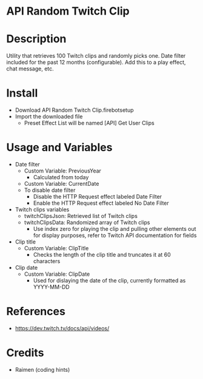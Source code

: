 # API Random Twitch Clip
 
# Description
Utility that retrieves 100 Twitch clips and randomly picks one. Date filter included for the past 12 months (configurable). Add this to a play effect, chat message, etc.

# Install
+ Download API Random Twitch Clip.firebotsetup
+ Import the downloaded file
  + Preset Effect List will be named [API] Get User Clips

# Usage and Variables
+ Date filter
  + Custom Variable: PreviousYear
    + Calculated from today
  + Custom Variable: CurrentDate
  + To disable date filter
    + Disable the HTTP Request effect labeled Date Filter
    + Enable the HTTP Request effect labeled No Date Filter
+ Twitch clips variables
  + twitchClipsJson: Retrieved list of Twitch clips
  + twitchClipsData: Randomized array of Twitch clips
    + Use index zero for playing the clip and pulling other elements out for display purposes, refer to Twitch API documentation for fields
+ Clip title
  + Custom Variable: ClipTitle
    + Checks the length of the clip title and truncates it at 60 characters
+ Clip date
  + Custom Variable: ClipDate
    + Used for dislaying the date of the clip, currently formatted as YYYY-MM-DD

# References
+ https://dev.twitch.tv/docs/api/videos/

# Credits
+ Raimen (coding hints)
